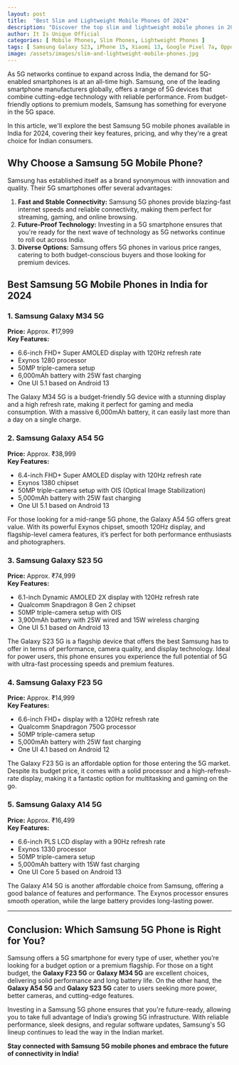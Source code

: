 ```yaml
---
layout: post
title:  "Best Slim and Lightweight Mobile Phones Of 2024"
description: "Discover the top slim and lightweight mobile phones in 2024 that combine sleek designs with powerful performance."
author: It Is Unique Official
categories: [ Mobile Phones, Slim Phones, Lightweight Phones ]
tags: [ Samsung Galaxy S23, iPhone 15, Xiaomi 13, Google Pixel 7a, Oppo Reno 8 Pro, Slim Phones, Lightweight Phones ]
image: /assets/images/slim-and-lightweight-mobile-phones.jpg
---
```


As 5G networks continue to expand across India, the demand for 5G-enabled smartphones is at an all-time high. Samsung, one of the leading smartphone manufacturers globally, offers a range of 5G devices that combine cutting-edge technology with reliable performance. From budget-friendly options to premium models, Samsung has something for everyone in the 5G space.

In this article, we'll explore the best Samsung 5G mobile phones available in India for 2024, covering their key features, pricing, and why they're a great choice for Indian consumers.

## Why Choose a Samsung 5G Mobile Phone?

Samsung has established itself as a brand synonymous with innovation and quality. Their 5G smartphones offer several advantages:

1. **Fast and Stable Connectivity:** Samsung 5G phones provide blazing-fast internet speeds and reliable connectivity, making them perfect for streaming, gaming, and online browsing.
2. **Future-Proof Technology:** Investing in a 5G smartphone ensures that you're ready for the next wave of technology as 5G networks continue to roll out across India.
3. **Diverse Options:** Samsung offers 5G phones in various price ranges, catering to both budget-conscious buyers and those looking for premium devices.

## Best Samsung 5G Mobile Phones in India for 2024

### 1. **Samsung Galaxy M34 5G**
   **Price:** Approx. ₹17,999  
   **Key Features:**
   - 6.6-inch FHD+ Super AMOLED display with 120Hz refresh rate
   - Exynos 1280 processor
   - 50MP triple-camera setup
   - 6,000mAh battery with 25W fast charging
   - One UI 5.1 based on Android 13

The Galaxy M34 5G is a budget-friendly 5G device with a stunning display and a high refresh rate, making it perfect for gaming and media consumption. With a massive 6,000mAh battery, it can easily last more than a day on a single charge.

### 2. **Samsung Galaxy A54 5G**
   **Price:** Approx. ₹38,999  
   **Key Features:**
   - 6.4-inch FHD+ Super AMOLED display with 120Hz refresh rate
   - Exynos 1380 chipset
   - 50MP triple-camera setup with OIS (Optical Image Stabilization)
   - 5,000mAh battery with 25W fast charging
   - One UI 5.1 based on Android 13

For those looking for a mid-range 5G phone, the Galaxy A54 5G offers great value. With its powerful Exynos chipset, smooth 120Hz display, and flagship-level camera features, it’s perfect for both performance enthusiasts and photographers.

### 3. **Samsung Galaxy S23 5G**
   **Price:** Approx. ₹74,999  
   **Key Features:**
   - 6.1-inch Dynamic AMOLED 2X display with 120Hz refresh rate
   - Qualcomm Snapdragon 8 Gen 2 chipset
   - 50MP triple-camera setup with OIS
   - 3,900mAh battery with 25W wired and 15W wireless charging
   - One UI 5.1 based on Android 13

The Galaxy S23 5G is a flagship device that offers the best Samsung has to offer in terms of performance, camera quality, and display technology. Ideal for power users, this phone ensures you experience the full potential of 5G with ultra-fast processing speeds and premium features.

### 4. **Samsung Galaxy F23 5G**
   **Price:** Approx. ₹14,999  
   **Key Features:**
   - 6.6-inch FHD+ display with a 120Hz refresh rate
   - Qualcomm Snapdragon 750G processor
   - 50MP triple-camera setup
   - 5,000mAh battery with 25W fast charging
   - One UI 4.1 based on Android 12

The Galaxy F23 5G is an affordable option for those entering the 5G market. Despite its budget price, it comes with a solid processor and a high-refresh-rate display, making it a fantastic option for multitasking and gaming on the go.

### 5. **Samsung Galaxy A14 5G**
   **Price:** Approx. ₹16,499  
   **Key Features:**
   - 6.6-inch PLS LCD display with a 90Hz refresh rate
   - Exynos 1330 processor
   - 50MP triple-camera setup
   - 5,000mAh battery with 15W fast charging
   - One UI Core 5 based on Android 13

The Galaxy A14 5G is another affordable choice from Samsung, offering a good balance of features and performance. The Exynos processor ensures smooth operation, while the large battery provides long-lasting power.

---

## Conclusion: Which Samsung 5G Phone is Right for You?

Samsung offers a 5G smartphone for every type of user, whether you’re looking for a budget option or a premium flagship. For those on a tight budget, the **Galaxy F23 5G** or **Galaxy M34 5G** are excellent choices, delivering solid performance and long battery life. On the other hand, the **Galaxy A54 5G** and **Galaxy S23 5G** cater to users seeking more power, better cameras, and cutting-edge features.

Investing in a Samsung 5G phone ensures that you're future-ready, allowing you to take full advantage of India’s growing 5G infrastructure. With reliable performance, sleek designs, and regular software updates, Samsung's 5G lineup continues to lead the way in the Indian market.

**Stay connected with Samsung 5G mobile phones and embrace the future of connectivity in India!**
